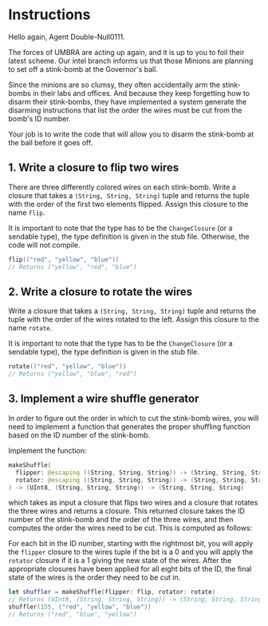 # Instructions

Hello again, Agent Double-Null0111.

The forces of UMBRA are acting up again, and it is up to you to foil their latest scheme.
Our intel branch informs us that those Minions are planning to set off a stink-bomb at the Governor's ball.

Since the minions are so clumsy, they often accidentally arm the stink-bombs in their labs and offices.
And because they keep forgetting how to disarm their stink-bombs, they have implemented a system generate the disarming instructions that list the order the wires must be cut from the bomb's ID number.

Your job is to write the code that will allow you to disarm the stink-bomb at the ball before it goes off.

## 1. Write a closure to flip two wires

There are three differently colored wires on each stink-bomb.
Write a closure that takes a `(String, String, String)` tuple and returns the tuple with the order of the first two elements flipped.
Assign this closure to the name `flip`.

It is important to note that the type has to be the `ChangeClosure` (or a sendable type), the type definition is given in the stub file.
Otherwise, the code will not compile.

```swift
flip(("red", "yellow", "blue"))
// Returns ("yellow", "red", "blue")
```

## 2. Write a closure to rotate the wires

Write a closure that takes a `(String, String, String)` tuple and returns the tuple with the order of the wires rotated to the left.
Assign this closure to the name `rotate`.

It is important to note that the type has to be the `ChangeClosure` (or a sendable type), the type definition is given in the stub file.

```swift
rotate(("red", "yellow", "blue"))
// Returns ("yellow", "blue", "red")
```

## 3. Implement a wire shuffle generator

In order to figure out the order in which to cut the stink-bomb wires, you will need to implement a function that generates the proper shuffling function based on the ID number of the stink-bomb.

Implement the function:

```swift
makeShuffle(
  flipper: @escaping ((String, String, String)) -> (String, String, String),
  rotator: @escaping ((String, String, String)) -> (String, String, String)
) -> (UInt8, (String, String, String)) -> (String, String, String)
```

which takes as input a closure that flips two wires and a closure that rotates the three wires and returns a closure.
This returned closure takes the ID number of the stink-bomb and the order of the three wires, and then computes the order the wires need to be cut.
This is computed as follows:

For each bit in the ID number, starting with the rightmost bit, you will apply the `flipper` closure to the wires tuple if the bit is a 0 and you will apply the `rotator` closure if it is a 1 giving the new state of the wires.
After the appropriate closures have been applied for all eight bits of the ID, the final state of the wires is the order they need to be cut in.

```swift
let shuffler = makeShuffle(flipper: flip, rotator: rotate)
// Returns (UInt8, (String, String, String)) -> (String, String, String)
shuffler(155, ("red", "yellow", "blue"))
// Returns ("red", "blue", "yellow")
```
